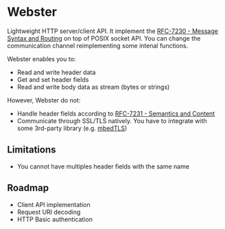 # Webster

Lightweight HTTP server/client API. It implement the [RFC-7230 - Message Syntax and Routing](https://tools.ietf.org/html/rfc7230) on top of POSIX socket API. You can change the communication channel reimplementing some intenal functions.

Webster enables you to:
* Read and write header data
* Get and set header fields
* Read and write body data as stream (bytes or strings)

However, Webster do not:
* Handle header fields according to [RFC-7231 - Semantics and Content](https://tools.ietf.org/html/rfc7231)
* Communicate through SSL/TLS natively. You have to integrate with some 3rd-party library (e.g. [mbedTLS](https://tls.mbed.org))

## Limitations

* You cannot have multiples header fields with the same name

## Roadmap

* Client API implementation
* Request URI decoding
* HTTP Basic authentication